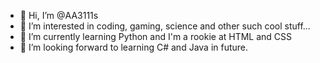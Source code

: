 - 👋 Hi, I’m @AA3111s
- 👀 I’m interested in coding, gaming, science and other such cool stuff...
- 🌱 I’m currently learning Python and I'm a rookie at HTML and CSS
- 💞️ I’m looking forward to learning C# and Java in future.

<!---
AA3111s/AA3111s is a ✨ special ✨ repository because its `README.md` (this file) appears on your GitHub profile.
You can click the Preview link to take a look at your changes.
--->
